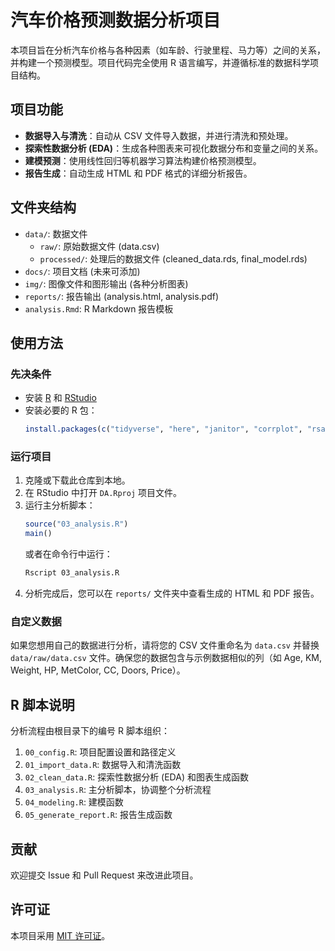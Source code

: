 # 汽车价格预测数据分析项目

本项目旨在分析汽车价格与各种因素（如车龄、行驶里程、马力等）之间的关系，并构建一个预测模型。项目代码完全使用 R 语言编写，并遵循标准的数据科学项目结构。

## 项目功能

- **数据导入与清洗**：自动从 CSV 文件导入数据，并进行清洗和预处理。
- **探索性数据分析 (EDA)**：生成各种图表来可视化数据分布和变量之间的关系。
- **建模预测**：使用线性回归等机器学习算法构建价格预测模型。
- **报告生成**：自动生成 HTML 和 PDF 格式的详细分析报告。

## 文件夹结构

- `data/`: 数据文件
  - `raw/`: 原始数据文件 (data.csv)
  - `processed/`: 处理后的数据文件 (cleaned_data.rds, final_model.rds)
- `docs/`: 项目文档 (未来可添加)
- `img/`: 图像文件和图形输出 (各种分析图表)
- `reports/`: 报告输出 (analysis.html, analysis.pdf)
- `analysis.Rmd`: R Markdown 报告模板

## 使用方法

### 先决条件

- 安装 [R](https://cran.r-project.org/) 和 [RStudio](https://posit.co/download/rstudio-desktop)
- 安装必要的 R 包：
  ```r
  install.packages(c("tidyverse", "here", "janitor", "corrplot", "rsample", "parsnip", "yardstick", "recipes", "rmarkdown"))
  ```

### 运行项目

1. 克隆或下载此仓库到本地。
2. 在 RStudio 中打开 `DA.Rproj` 项目文件。
3. 运行主分析脚本：
   ```r
   source("03_analysis.R")
   main()
   ```
   或者在命令行中运行：
   ```bash
   Rscript 03_analysis.R
   ```
4. 分析完成后，您可以在 `reports/` 文件夹中查看生成的 HTML 和 PDF 报告。

### 自定义数据

如果您想用自己的数据进行分析，请将您的 CSV 文件重命名为 `data.csv` 并替换 `data/raw/data.csv` 文件。确保您的数据包含与示例数据相似的列（如 Age, KM, Weight, HP, MetColor, CC, Doors, Price）。

## R 脚本说明

分析流程由根目录下的编号 R 脚本组织：

1. `00_config.R`: 项目配置设置和路径定义
2. `01_import_data.R`: 数据导入和清洗函数
3. `02_clean_data.R`: 探索性数据分析 (EDA) 和图表生成函数
4. `03_analysis.R`: 主分析脚本，协调整个分析流程
5. `04_modeling.R`: 建模函数
6. `05_generate_report.R`: 报告生成函数

## 贡献

欢迎提交 Issue 和 Pull Request 来改进此项目。

## 许可证

本项目采用 [MIT 许可证](LICENSE)。